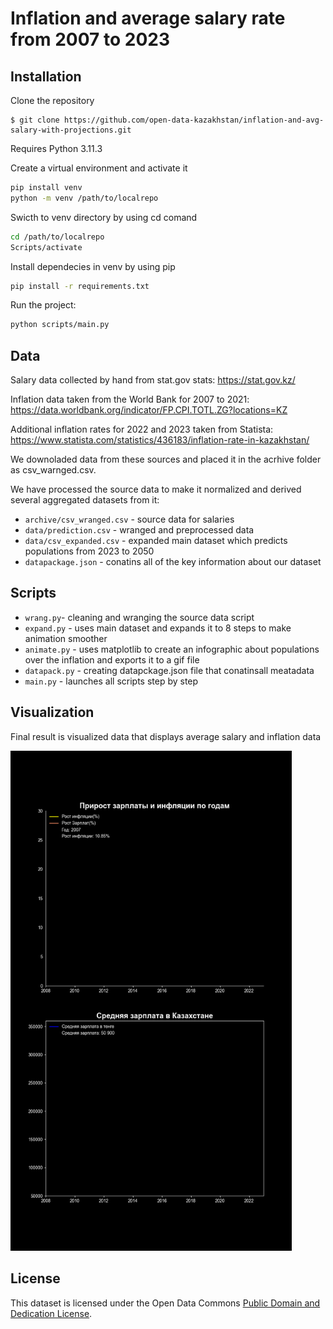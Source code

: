 # Inflation and average salary rate from 2007 to 2023


## Installation

Clone the repository
```shell
$ git clone https://github.com/open-data-kazakhstan/inflation-and-avg-salary-with-projections.git
```

Requires Python 3.11.3 

Create a virtual environment and activate it 
```bash
pip install venv
python -m venv /path/to/localrepo
```

Swicth to venv directory by using cd comand
```bash
cd /path/to/localrepo
Scripts/activate
```

Install dependecies in venv by using pip
```bash
pip install -r requirements.txt
```

Run the project:
```bash
python scripts/main.py
```

## Data 

Salary data collected by hand from stat.gov stats: https://stat.gov.kz/

Inflation data taken from the World Bank for 2007 to 2021: https://data.worldbank.org/indicator/FP.CPI.TOTL.ZG?locations=KZ

Additional inflation rates for 2022 and 2023 taken from Statista: https://www.statista.com/statistics/436183/inflation-rate-in-kazakhstan/

We downoladed data from these sources and placed it in the acrhive folder as csv_warnged.csv.

We have processed the source data to make it normalized and derived  several aggregated datasets from it:

* `archive/csv_wranged.csv` - sourсe data for salaries
* `data/prediction.csv` - wranged and preprocessed data
* `data/csv_expanded.csv` - expanded main dataset which predicts populations from 2023 to 2050
* `datapackage.json` - conatins all of the key information about our dataset

## Scripts

* `wrang.py`- cleaning and wranging the source data script
* `expand.py` - uses main dataset and expands it to 8 steps to make animation smoother
* `animate.py` - uses matplotlib to create an infographic about populations over the inflation and exports it to a gif file
* `datapack.py` - creating datapckage.json file that conatinsall meatadata
* `main.py` - launches all scripts step by step

## Visualization

Final result is visualized data that displays average salary and inflation data


<img src="inflation_gif.gif" alt="inflation" width="450" height="800">

## License

This dataset is licensed under the Open Data Commons [Public Domain and Dedication License][pddl].

[pddl]: https://www.opendatacommons.org/licenses/pddl/1-0/
